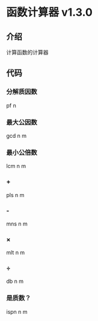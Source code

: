 # 函数计算器 v1.3.0
## 介绍
  计算函数的计算器
## 代码
### 分解质因数
   pf n
 ### 最大公因数
   gcd n m
 ### 最小公倍数
   lcm n m
 ### +
   pls n m
 ### -
   mns n m
 ### ×
   mlt n m
 ### ÷
   db n m
 ### 是质数？
   ispn n m
